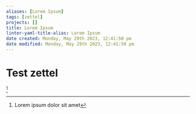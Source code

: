 ```yaml
---
aliases: [Lorem Ipsum]
tags: [zettel]
projects: []
title: Lorem Ipsum
linter-yaml-title-alias: Lorem Ipsum
date created: Monday, May 29th 2023, 12:41:50 pm
date modified: Monday, May 29th 2023, 12:41:50 pm
---
```


# Test zettel

[^1]

[^1]: Lorem ipsum dolor sit amet